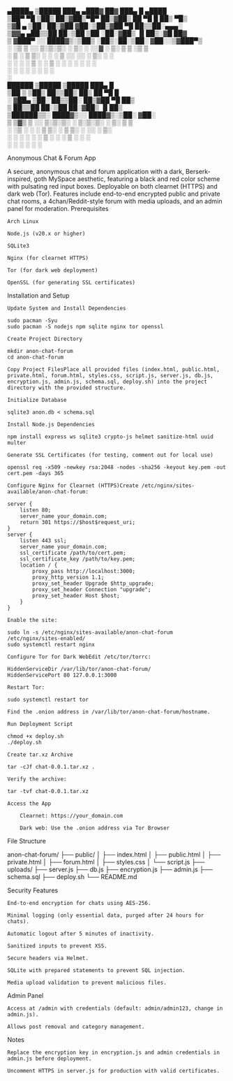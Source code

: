  ▄████▄   ▒█████   ███▄ ▄███▓ ██▓ ███▄    █   ▄████    
▒██▀ ▀█  ▒██▒  ██▒▓██▒▀█▀ ██▒▓██▒ ██ ▀█   █  ██▒ ▀█▒   
▒▓█    ▄ ▒██░  ██▒▓██    ▓██░▒██▒▓██  ▀█ ██▒▒██░▄▄▄░   
▒▓▓▄ ▄██▒▒██   ██░▒██    ▒██ ░██░▓██▒  ▐▌██▒░▓█  ██▓   
▒ ▓███▀ ░░ ████▓▒░▒██▒   ░██▒░██░▒██░   ▓██░░▒▓███▀▒   
░ ░▒ ▒  ░░ ▒░▒░▒░ ░ ▒░   ░  ░░▓  ░ ▒░   ▒ ▒  ░▒   ▒    
  ░  ▒     ░ ▒ ▒░ ░  ░      ░ ▒ ░░ ░░   ░ ▒░  ░   ░    
░        ░ ░ ░ ▒  ░      ░    ▒ ░   ░   ░ ░ ░ ░   ░    
░ ░          ░ ░         ░    ░           ░       ░    
░                                                      
  ██████  ▒█████   ▒█████   ███▄    █                  
▒██    ▒ ▒██▒  ██▒▒██▒  ██▒ ██ ▀█   █                  
░ ▓██▄   ▒██░  ██▒▒██░  ██▒▓██  ▀█ ██▒                 
  ▒   ██▒▒██   ██░▒██   ██░▓██▒  ▐▌██▒                 
▒██████▒▒░ ████▓▒░░ ████▓▒░▒██░   ▓██░                 
▒ ▒▓▒ ▒ ░░ ▒░▒░▒░ ░ ▒░▒░▒░ ░ ▒░   ▒ ▒                  
░ ░▒  ░ ░  ░ ▒ ▒░   ░ ▒ ▒░ ░ ░░   ░ ▒░                 
░  ░  ░  ░ ░ ░ ▒  ░ ░ ░ ▒     ░   ░ ░                  
      ░      ░ ░      ░ ░           ░                  
                                            


Anonymous Chat & Forum App

A secure, anonymous chat and forum application with a dark, Berserk-inspired, goth MySpace aesthetic, featuring a black and red color scheme with pulsating red input boxes. Deployable on both clearnet (HTTPS) and dark web (Tor). Features include end-to-end encrypted public and private chat rooms, a 4chan/Reddit-style forum with media uploads, and an admin panel for moderation.
Prerequisites

    Arch Linux

    Node.js (v20.x or higher)

    SQLite3

    Nginx (for clearnet HTTPS)

    Tor (for dark web deployment)

    OpenSSL (for generating SSL certificates)

Installation and Setup

    Update System and Install Dependencies

    sudo pacman -Syu
    sudo pacman -S nodejs npm sqlite nginx tor openssl

    Create Project Directory

    mkdir anon-chat-forum
    cd anon-chat-forum

    Copy Project FilesPlace all provided files (index.html, public.html, private.html, forum.html, styles.css, script.js, server.js, db.js, encryption.js, admin.js, schema.sql, deploy.sh) into the project directory with the provided structure.

    Initialize Database

    sqlite3 anon.db < schema.sql

    Install Node.js Dependencies

    npm install express ws sqlite3 crypto-js helmet sanitize-html uuid multer

    Generate SSL Certificates (for testing, comment out for local use)

    openssl req -x509 -newkey rsa:2048 -nodes -sha256 -keyout key.pem -out cert.pem -days 365

    Configure Nginx for Clearnet (HTTPS)Create /etc/nginx/sites-available/anon-chat-forum:

    server {
        listen 80;
        server_name your_domain.com;
        return 301 https://$host$request_uri;
    }
    server {
        listen 443 ssl;
        server_name your_domain.com;
        ssl_certificate /path/to/cert.pem;
        ssl_certificate_key /path/to/key.pem;
        location / {
            proxy_pass http://localhost:3000;
            proxy_http_version 1.1;
            proxy_set_header Upgrade $http_upgrade;
            proxy_set_header Connection "upgrade";
            proxy_set_header Host $host;
        }
    }

    Enable the site:

    sudo ln -s /etc/nginx/sites-available/anon-chat-forum /etc/nginx/sites-enabled/
    sudo systemctl restart nginx

    Configure Tor for Dark WebEdit /etc/tor/torrc:

    HiddenServiceDir /var/lib/tor/anon-chat-forum/
    HiddenServicePort 80 127.0.0.1:3000

    Restart Tor:

    sudo systemctl restart tor

    Find the .onion address in /var/lib/tor/anon-chat-forum/hostname.

    Run Deployment Script

    chmod +x deploy.sh
    ./deploy.sh

    Create tar.xz Archive

    tar -cJf chat-0.0.1.tar.xz .

    Verify the archive:

    tar -tvf chat-0.0.1.tar.xz

    Access the App

        Clearnet: https://your_domain.com

        Dark web: Use the .onion address via Tor Browser

File Structure

anon-chat-forum/
├── public/
│   ├── index.html
│   ├── public.html
│   ├── private.html
│   ├── forum.html
│   ├── styles.css
│   └── script.js
├── uploads/
├── server.js
├── db.js
├── encryption.js
├── admin.js
├── schema.sql
├── deploy.sh
└── README.md

Security Features

    End-to-end encryption for chats using AES-256.

    Minimal logging (only essential data, purged after 24 hours for chats).

    Automatic logout after 5 minutes of inactivity.

    Sanitized inputs to prevent XSS.

    Secure headers via Helmet.

    SQLite with prepared statements to prevent SQL injection.

    Media upload validation to prevent malicious files.

Admin Panel

    Access at /admin with credentials (default: admin/admin123, change in admin.js).

    Allows post removal and category management.

Notes

    Replace the encryption key in encryption.js and admin credentials in admin.js before deployment.

    Uncomment HTTPS in server.js for production with valid certificates.
